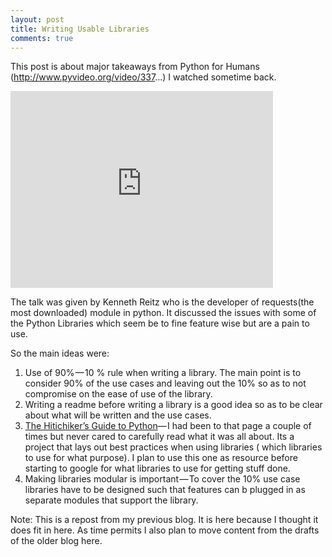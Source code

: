 ```yaml
---
layout: post
title: Writing Usable Libraries
comments: true
---
```


This post is about major takeaways from Python for Humans (http://www.pyvideo.org/video/337...) I watched sometime back.

<iframe width="420" height="315" src="https://www.youtube.com/embed/bpZS9ehw98k" frameborder="0" allowfullscreen></iframe>

The talk was given by Kenneth Reitz who is the developer of requests(the most downloaded) module in python. It discussed the issues with some of the Python Libraries which seem be to fine feature wise but are a pain to use.

So the main ideas were:

1. Use of 90% — 10 % rule when writing a library. The main point is to consider 90% of the use cases and leaving out the 10% so as to not compromise on the ease of use of the library.
2. Writing a readme before writing a library is a good idea so as to be clear about what will be written and the use cases.
3. [The Hitichiker’s Guide to Python](http://docs.python-guide.org/en/latest/)— I had been to that page a couple of times but never cared to carefully read what it was all about. Its a project that lays out best practices when using libraries ( which libraries to use for what purpose). I plan to use this one as resource before starting to google for what libraries to use for getting stuff done.
4. Making libraries modular is important — To cover the 10% use case libraries have to be designed such that features can b plugged in as separate modules that support the library.

Note: This is a repost from my previous blog. It is here because I thought it does fit in here. As time permits I also plan to move content from the drafts of the older blog here.